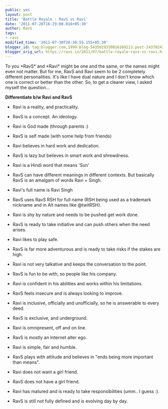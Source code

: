 ```yaml
---
public: yes
layout: post
title: 'Battle Royale : RavS vs Ravi'
date: '2011-07-28T16:29:00.016+05:30'
author: RavS
tags:
- ravs
modified_time: '2011-07-30T20:30:55.155+05:30'
blogger_id: tag:blogger.com,1999:blog-5435629330016169213.post-2437024381047201961
blogger_orig_url: https://ravs.in/2011/07/battle-royale-ravs-vs-ravi.html
---
```


To you \*RavS\* and \*Ravi\* might be one and the same, or the names might even not matter. But for me, RavS and Ravi seem to be 2 completely different personalities. It's like I have dual nature and I don't know which one is correct or better than the other. So, to get a clearer view, I asked myself the question... 

**Differentiate b/w Ravi and RavS**

- Ravi is a reality, and practicality.

- RavS is a concept. An ideology.

- Ravi is God made (through parents :)

- RavS is self made (with some help from friends)

- Ravi believes in hard work and dedication.

- RavS is lazy but believes in smart work and shrewdness.

- Ravi is a Hindi word that means 'Sun'

- RavS can have different meanings in different contexts. But basically RavS is an amalgam of words Ravi + Singh.

- Ravi's full name is Ravi Singh

- RavS uses RavS RSH for full name (RSH being used as a trademark nickname and in Alt names like @twitRSH).

- Ravi is shy by nature and needs to be pushed get work done.

- RavS is ready to take initiative and can push others when the need arises.

- Ravi likes to play safe.

- RavS is far more adventurous and is ready to take risks if the stakes are high.

- Ravi is not very talkative and keeps the conversation to the point.

- RavS is fun to be with, so people like his company.

- Ravi is confident in his abilities and works within his limitations.

- RavS feels insecure and is always looking to improve.

- Ravi is inclusive, officially and unofficially, so he is answerable to every deed.

- RavS is exclusive, and underground.

- Ravi is omnipresent, off and on line.

- RavS is mostly an Internet alter ego.

- Ravi is simple, fair and humble.

- RavS plays with attitude and believes in "ends being more important than means".

- Ravi does not want a girl friend.

- RavS does not have a girl friend.

- Ravi has matured and is ready to take responsibilities (umm.. I guess :).

- RavS is still not fully defined and is evolving day by day.
